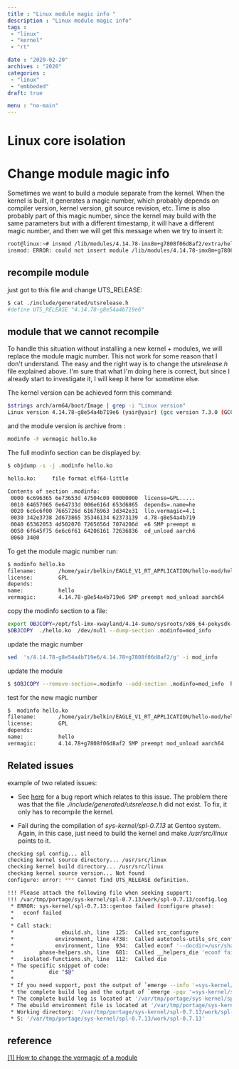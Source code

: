 ```yaml
---
title : "Linux module magic info "
description : "Linux module magic info"
tags : 
 - "linux"
 - "kernel"
 - "rt"

date : "2020-02-20"
archives : "2020"
categories : 
 - "linux"
 - "embbeded"
draft: true

menu : "no-main"
---
```

# Linux core isolation

# Change module magic info
Sometimes we want to build a module separate from the kernel.  When the kernel is built, it generates a magic number, which probably depends on compiler version, kernel version, git source revision, etc. Time is also probably part of this magic number, since the kernel may build with the same parameters but with a different timestamp, it will have a different magic number, and then we will get this message when we try to insert it:
```bash
root@linux:~# insmod /lib/modules/4.14.78-imx8m+g7808f06d8af2/extra/hello.ko
insmod: ERROR: could not insert module /lib/modules/4.14.78-imx8m+g7808f06d8af2/extra/hello.ko: Invalid module format
```

## recompile module

just got to this file and change UTS_RELEASE:
```bash
$ cat ./include/generated/utsrelease.h
#define UTS_RELEASE "4.14.78-g8e54a4b719e6"
``` 

## module that we cannot recompile 
To handle this situation without installing a new kernel + modules, we will replace the module magic number. This not work for some reason that I don't understand.  The easy and the right way is to change the *utsrelease.h* file explained above. I'm sure that what I'm doing here is correct, but since I already start to investigate it, I will keep it here for sometime else.  

The kernel  version can be achieved form this command:
```bash
$strings arch/arm64/boot/Image | grep -i "Linux version" 
Linux version 4.14.78-g8e54a4b719e6 (yair@yair) (gcc version 7.3.0 (GCC)) #1 SMP PREEMPT Tue Oct 22 11:54:22 IDT 2019
```
and the module version is archive from :
```bash
modinfo -F vermagic hello.ko
```
The full modinfo section can be displayed by:
```bash
$ objdump -s -j .modinfo hello.ko

hello.ko:     file format elf64-little

Contents of section .modinfo:
 0000 6c696365 6e73653d 47504c00 00000000  license=GPL.....
 0010 64657065 6e64733d 006e616d 653d6865  depends=.name=he
 0020 6c6c6f00 7665726d 61676963 3d342e31  llo.vermagic=4.1
 0030 342e3738 2d673865 35346134 62373139  4.78-g8e54a4b719
 0040 65362053 4d502070 7265656d 7074206d  e6 SMP preempt m
 0050 6f645f75 6e6c6f61 64206161 72636836  od_unload aarch6
 0060 3400
```

To get the module magic number run:
```bash
$ modinfo hello.ko
filename:       /home/yair/belkin/EAGLE_V1_RT_APPLICATION/hello-mod/hello.ko
license:        GPL
depends:        
name:           hello
vermagic:       4.14.78-g8e54a4b719e6 SMP preempt mod_unload aarch64
```

copy the modinfo section to a file:
```bash
export OBJCOPY=/opt/fsl-imx-xwayland/4.14-sumo/sysroots/x86_64-pokysdk-linux/usr/bin/aarch64-poky-linux/aarch64-poky-linux-objcopy
$OBJCOPY  ./hello.ko  /dev/null --dump-section .modinfo=mod_info
```

update the magic number
```bash
sed  's/4.14.78-g8e54a4b719e6/4.14.78+g7808f06d8af2/g' -i mod_info
```
update the module
```bash
$ $OBJCOPY --remove-section=.modinfo --add-section .modinfo=mod_info  hello.ko
```
test for the new magic number
```bash
$  modinfo hello.ko
filename:       /home/yair/belkin/EAGLE_V1_RT_APPLICATION/hello-mod/hello.ko
license:        GPL
depends:        
name:           hello
vermagic:       4.14.78+g7808f06d8af2 SMP preempt mod_unload aarch64
```

## Related issues
example of two related issues:

* See [here](https://archives.gentoo.org/gentoo-user/message/3d188075a832cf3ab3926abcf6c7413b) for a bug report which relates to this issue. The problem there was that the file *./include/generated/utsrelease.h* did not exist. To fix, it only has to recompile the kernel.

* Fail during the compilation of *sys-kernel/spl-0.7.13* at Gentoo system. Again, in this case, just need to build the kernel and make */usr/src/linux* points to it.

```bash
checking spl config... all
checking kernel source directory... /usr/src/linux
checking kernel build directory... /usr/src/linux
checking kernel source version... Not found
configure: error: *** Cannot find UTS_RELEASE definition.

!!! Please attach the following file when seeking support:
!!! /var/tmp/portage/sys-kernel/spl-0.7.13/work/spl-0.7.13/config.log
 * ERROR: sys-kernel/spl-0.7.13::gentoo failed (configure phase):
 *   econf failed
 * 
 * Call stack:
 *               ebuild.sh, line  125:  Called src_configure
 *             environment, line 4738:  Called autotools-utils_src_configure
 *             environment, line  934:  Called econf '--docdir=/usr/share/doc/spl-0.7.13' '--bindir=/bin' '--sbindir=/sbin' '--with-config=all' '--with-linux=/usr/src/linux' '--with-linux-obj=/usr/src/linux' '--disable-debug'
 *        phase-helpers.sh, line  681:  Called __helpers_die 'econf failed'
 *   isolated-functions.sh, line  112:  Called die
 * The specific snippet of code:
 *           die "$@"
 * 
 * If you need support, post the output of `emerge --info '=sys-kernel/spl-0.7.13::gentoo'`,
 * the complete build log and the output of `emerge -pqv '=sys-kernel/spl-0.7.13::gentoo'`.
 * The complete build log is located at '/var/tmp/portage/sys-kernel/spl-0.7.13/temp/build.log'.
 * The ebuild environment file is located at '/var/tmp/portage/sys-kernel/spl-0.7.13/temp/environment'.
 * Working directory: '/var/tmp/portage/sys-kernel/spl-0.7.13/work/spl-0.7.13'
 * S: '/var/tmp/portage/sys-kernel/spl-0.7.13/work/spl-0.7.13'
```


## reference
[[1] How to change the vermagic of a module](https://www.linuxquestions.org/questions/linux-kernel-70/how-to-change-the-vermagic-of-a-module-728387/)

